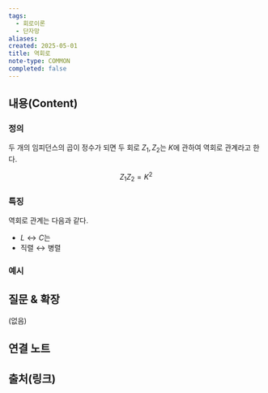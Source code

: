 ```yaml
---
tags:
  - 회로이론
  - 단자망
aliases: 
created: 2025-05-01
title: 역회로
note-type: COMMON
completed: false
---
```


## 내용(Content)

### 정의

두 개의 임피던스의 곱이 정수가 되면 두 회로 $Z_{1}, Z_{2}$는 $K$에 관하여 역회로 관계라고 한다.

$$
Z_{1}Z_{2} = K^{2}
$$

### 특징

역회로 관계는 다음과 같다.
- $L \leftrightarrow C$는 
- $\text{직렬} \leftrightarrow \text{병렬}$

### 예시




## 질문 & 확장

(없음)

## 연결 노트

## 출처(링크)

